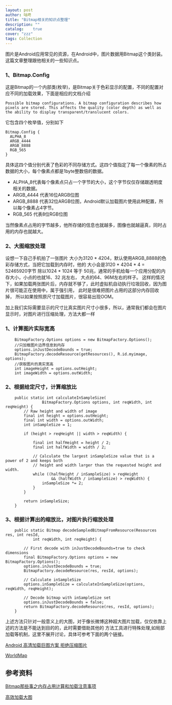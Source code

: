 ```yaml
---
layout: post
author: 咕咚
title: "Bitmap相关的知识点整理"
description: ""
catalog:    true
cover: "zzz"
tags: Collection
---
```

图片是Android应用常见的资源，在Android中，图片数据用Bitmap这个类封装。这篇文章整理跟他相关的一些知识点。

### 1、Bitmap.Config

这是Bitmap的一个内部类(枚举)，是Bitmap关于色彩显示的配置，不同的配置对应不同的加载效果，下面是相应的文档介绍

`Possible bitmap configurations. A bitmap configuration describes
how pixels are stored. This affects the quality (color depth) as
well as the ability to display transparent/translucent colors.`

它包含四个枚举值，分别如下

    Bitmap.Config {
      ALPHA_8
      ARGB_4444
      ARGB_8888
      RGB_565
    }

具体这四个值分别代表了色彩的不同存储方式。这四个值指定了每一个像素的所占数据的大小，每个像素点都是1byte整数倍的数据。

* ALPHA_8代表每个像素点只占一个字节的大小，这个字节仅仅存储跟透明度相关的数据。
* ARGB_4444 代表16位ARGB位图
* ARGB_8888 代表32位ARGB位图，Android默认加载图片使用此种配置，所以每个像素占4字节。
* RGB_565 代表8位RGB位图

当然像素点占用的字节越多，他所存储的信息也就越多，图像也就越逼真，同时占用的内存也就越大。

### 2、大图缩放处理

设想一下自己手机拍了一张图片 大小为3120 * 4204，默认使用ARGB_8888的色彩存储方式，当把它加载到内存时，他的
大小会是3120 * 4204 * 4 = 52465920字节 除以1024 * 1024 等于 50兆，通常的手机给每一个应用分配的内存大小，小点的也就16、32 兆左右，
大点的64、96M左右的样子。
这样的情况下，如果加载两张图片后，内存就不够了，此时虚拟机自动执行垃圾回收，因为图片很可能正在使用中，属于强引用，
此时是很难把图片占用的这部分内存回收掉，
所以如果按照原尺寸加载图片，很容易出现OOM。

加上我们实际需要显示的尺寸比真实图片尺寸小很多，所以，通常我们都会在图片显示时，对图片进行压缩处理，方法大都一样

### 1、计算图片实际宽高

        BitmapFactory.Options options = new BitmapFactory.Options();
        //只加载图片边界信息到内存
        options.inJustDecodeBounds = true;
        BitmapFactory.decodeResource(getResources(), R.id.myimage, options);
        //获取图片的真实宽高
        int imageHeight = options.outHeight;
        int imageWidth = options.outWidth;

### 2、根据给定尺寸，计算缩放比

        public static int calculateInSampleSize(
                    BitmapFactory.Options options, int reqWidth, int reqHeight) {
            // Raw height and width of image
            final int height = options.outHeight;
            final int width = options.outWidth;
            int inSampleSize = 1;

            if (height > reqHeight || width > reqWidth) {

                final int halfHeight = height / 2;
                final int halfWidth = width / 2;

                // Calculate the largest inSampleSize value that is a power of 2 and keeps both
                // height and width larger than the requested height and width.
                while ((halfHeight / inSampleSize) > reqHeight
                        && (halfWidth / inSampleSize) > reqWidth) {
                    inSampleSize *= 2;
                }
            }

            return inSampleSize;
        }

### 3、根据计算出的缩放比，对图片执行缩放处理

        public static Bitmap decodeSampledBitmapFromResource(Resources res, int resId,
                int reqWidth, int reqHeight) {

            // First decode with inJustDecodeBounds=true to check dimensions
            final BitmapFactory.Options options = new BitmapFactory.Options();
            options.inJustDecodeBounds = true;
            BitmapFactory.decodeResource(res, resId, options);

            // Calculate inSampleSize
            options.inSampleSize = calculateInSampleSize(options, reqWidth, reqHeight);

            // Decode bitmap with inSampleSize set
            options.inJustDecodeBounds = false;
            return BitmapFactory.decodeResource(res, resId, options);
        }

上述方法只针对一般意义上的大图，对于像长微博这种超大图片加载，仅仅依靠上述的方法是不能达到目的的，此时需要借助其他的
方法工具进行特殊处理,如局部加载等机制，这里不展开讨论，具体可参考下面的两个链接。

[Android 高清加载巨图方案 拒绝压缩图片](http://blog.csdn.net/lmj623565791/article/details/49300989)

[WorldMap](https://github.com/johnnylambada/WorldMap)


## 参考资料

[Bitmap那些事之内存占用计算和加载注意事项](http://www.androidchina.net/2194.html)

[高效加载大图](http://hukai.me/android-training-course-in-chinese/graphics/displaying-bitmaps/load-bitmap.html)
